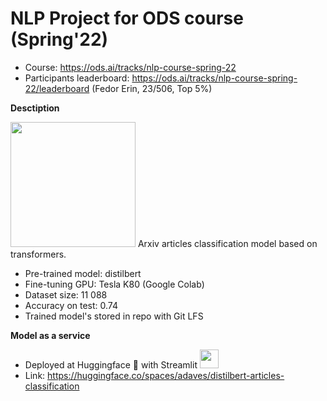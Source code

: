 # NLP Project for ODS course (Spring'22)

* Course: https://ods.ai/tracks/nlp-course-spring-22
* Participants leaderboard: https://ods.ai/tracks/nlp-course-spring-22/leaderboard (Fedor Erin, 23/506, Top 5%)

**Desctiption**

<img width=200px src='https://blog.arxiv.org/files/2021/02/arxiv-logo-1.png'>
Arxiv articles classification model based on transformers.

* Pre-trained model: distilbert
* Fine-tuning GPU: Tesla K80 (Google Colab)
* Dataset size: 11 088
* Accuracy on test: 0.74
* Trained model's stored in repo with Git LFS

**Model as a service**

* Deployed at Huggingface 🤗 with Streamlit <img width=30px src='https://streamlit.io/images/brand/streamlit-mark-color.svg'>
* Link: https://huggingface.co/spaces/adaves/distilbert-articles-classification
